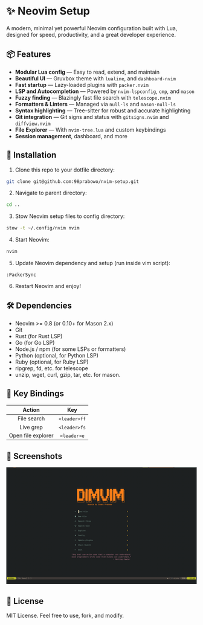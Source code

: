 # ✨ Neovim Setup

A modern, minimal yet powerful Neovim configuration built with Lua, designed for speed, productivity, and a great developer experience.

## 📦 Features

- **Modular Lua config** — Easy to read, extend, and maintain
- **Beautiful UI** — Gruvbox theme with `lualine`, and `dashboard-nvim`
- **Fast startup** — Lazy-loaded plugins with `packer.nvim`
- **LSP and Autocompletion** — Powered by `nvim-lspconfig`, `cmp`, and `mason`
- **Fuzzy finding** — Blazingly fast file search with `telescope.nvim`
- **Formatters & Linters** — Managed via `null-ls` and `mason-null-ls`
- **Syntax highlighting** — Tree-sitter for robust and accurate highlighting
- **Git integration** — Git signs and status with `gitsigns.nvim` and `diffview.nvim`
- **File Explorer** — With `nvim-tree.lua` and custom keybindings
- **Session management**, dashboard, and more

## 🚀 Installation

1. Clone this repo to your dotfile directory:

```zsh
git clone git@github.com:98prabowo/nvim-setup.git
```

2. Navigate to parent directory:

```zsh
cd ..
```

3. Stow Neovim setup files to config directory:

```zsh
stow -t ~/.config/nvim nvim
```

4. Start Neovim:

```zsh
nvim
```

5. Update Neovim dependency and setup (run inside vim script):

```vim
:PackerSync
```

6. Restart Neovim and enjoy!

## 🛠 Dependencies

- Neovim >= 0.8 (or 0.10+ for Mason 2.x)
- Git
- Rust (for Rust LSP)
- Go (for Go LSP)
- Node.js / npm (for some LSPs or formatters)
- Python (optional, for Python LSP)
- Ruby (optional, for Ruby LSP)
- ripgrep, fd, etc. for telescope
- unzip, wget, curl, gzip, tar, etc. for mason.

## 🔑 Key Bindings

|       Action       |     Key      |
| :----------------: | :----------: |
|    File search     | `<leader>ff` |
|     Live grep      | `<leader>fs` |
| Open file explorer | `<leader>e`  |

## 📸 Screenshots

![Screenshot](assets/dimvim-dashboard.png)

## 📄 License

MIT License. Feel free to use, fork, and modify.
